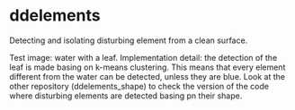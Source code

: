 # ddelements
Detecting and isolating disturbing element from a clean surface.

Test image: water with a leaf.
Implementation detail: the detection of the leaf is made basing on k-means clustering. This means that every element different from the water can be detected, unless they are blue.
Look at the other repository (ddelements_shape) to check the version of the code where disturbing elements are detected basing pn their shape.
